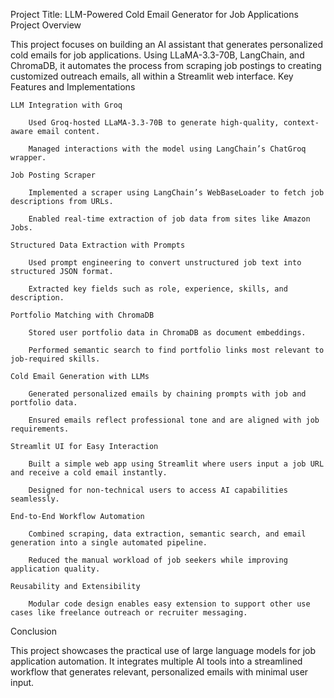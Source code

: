 Project Title: LLM-Powered Cold Email Generator for Job Applications
Project Overview

This project focuses on building an AI assistant that generates personalized cold emails for job applications. Using LLaMA-3.3-70B, LangChain, and ChromaDB, it automates the process from scraping job postings to creating customized outreach emails, all within a Streamlit web interface.
Key Features and Implementations

    LLM Integration with Groq

        Used Groq-hosted LLaMA-3.3-70B to generate high-quality, context-aware email content.

        Managed interactions with the model using LangChain’s ChatGroq wrapper.

    Job Posting Scraper

        Implemented a scraper using LangChain’s WebBaseLoader to fetch job descriptions from URLs.

        Enabled real-time extraction of job data from sites like Amazon Jobs.

    Structured Data Extraction with Prompts

        Used prompt engineering to convert unstructured job text into structured JSON format.

        Extracted key fields such as role, experience, skills, and description.

    Portfolio Matching with ChromaDB

        Stored user portfolio data in ChromaDB as document embeddings.

        Performed semantic search to find portfolio links most relevant to job-required skills.

    Cold Email Generation with LLMs

        Generated personalized emails by chaining prompts with job and portfolio data.

        Ensured emails reflect professional tone and are aligned with job requirements.

    Streamlit UI for Easy Interaction

        Built a simple web app using Streamlit where users input a job URL and receive a cold email instantly.

        Designed for non-technical users to access AI capabilities seamlessly.

    End-to-End Workflow Automation

        Combined scraping, data extraction, semantic search, and email generation into a single automated pipeline.

        Reduced the manual workload of job seekers while improving application quality.

    Reusability and Extensibility

        Modular code design enables easy extension to support other use cases like freelance outreach or recruiter messaging.

Conclusion

This project showcases the practical use of large language models for job application automation. It integrates multiple AI tools into a streamlined workflow that generates relevant, personalized emails with minimal user input.
